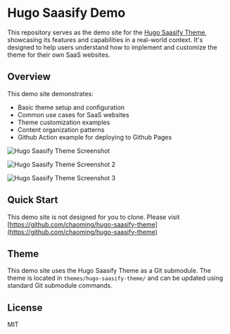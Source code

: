 # Hugo Saasify Demo

This repository serves as the demo site for the [Hugo Saasify Theme](https://github.com/yourusername/hugo-saasify-theme), showcasing its features and capabilities in a real-world context. It's designed to help users understand how to implement and customize the theme for their own SaaS websites.

## Overview

This demo site demonstrates:
- Basic theme setup and configuration
- Common use cases for SaaS websites
- Theme customization examples
- Content organization patterns
- Github Action example for deploying to Github Pages

![Hugo Saasify Theme Screenshot](https://raw.githubusercontent.com/chaoming/hugo-saasify-theme/main/screenshots/screenshot1.png)

![Hugo Saasify Theme Screenshot 2](https://raw.githubusercontent.com/chaoming/hugo-saasify-theme/main/screenshots/screenshot2.png)

![Hugo Saasify Theme Screenshot 3](https://raw.githubusercontent.com/chaoming/hugo-saasify-theme/main/screenshots/screenshot3.png)

## Quick Start

This demo site is not designed for you to clone. Please visit [https://github.com/chaoming/hugo-saasify-theme](https://github.com/chaoming/hugo-saasify-theme)

## Theme

This demo site uses the Hugo Saasify Theme as a Git submodule. The theme is located in `themes/hugo-saasify-theme/` and can be updated using standard Git submodule commands.

## License

MIT
